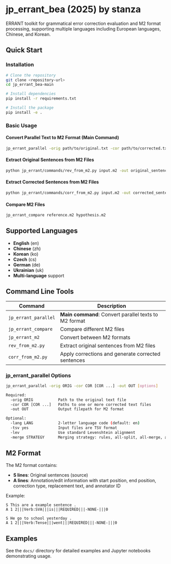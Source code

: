 # jp_errant_bea (2025) by stanza

ERRANT toolkit for grammatical error correction evaluation and M2 format processing, supporting multiple languages including European languages, Chinese, and Korean.

## Quick Start

### Installation

```bash
# Clone the repository
git clone <repository-url>
cd jp_errant_bea-main

# Install dependencies
pip install -r requirements.txt

# Install the package
pip install -e .
```

### Basic Usage

#### Convert Parallel Text to M2 Format (Main Command)
```bash
jp_errant_parallel -orig path/to/original.txt -cor path/to/corrected.txt -out path/to/output.m2 -lang en
```

#### Extract Original Sentences from M2 Files
```bash
python jp_errant/commands/rev_from_m2.py input.m2 -out original_sentences.txt
```

#### Extract Corrected Sentences from M2 Files
```bash
python jp_errant/commands/corr_from_m2.py input.m2 -out corrected_sentences.txt -id 0
```

#### Compare M2 Files
```bash
jp_errant_compare reference.m2 hypothesis.m2
```

## Supported Languages

- **English** (en)
- **Chinese** (zh) 
- **Korean** (ko)
- **Czech** (cs)
- **German** (de)
- **Ukrainian** (uk)
- **Multi-language** support

## Command Line Tools

| Command | Description |
|---------|-------------|
| `jp_errant_parallel` | **Main command**: Convert parallel texts to M2 format |
| `jp_errant_compare` | Compare different M2 files |
| `jp_errant_m2` | Convert between M2 formats |
| `rev_from_m2.py` | Extract original sentences from M2 files |
| `corr_from_m2.py` | Apply corrections and generate corrected sentences |

### jp_errant_parallel Options

```bash
jp_errant_parallel -orig ORIG -cor COR [COR ...] -out OUT [options]

Required:
  -orig ORIG           Path to the original text file
  -cor COR [COR ...]   Paths to one or more corrected text files
  -out OUT             Output filepath for M2 format

Optional:
  -lang LANG           2-letter language code (default: en)
  -tsv yes             Input files are TSV format
  -lev                 Use standard Levenshtein alignment
  -merge STRATEGY      Merging strategy: rules, all-split, all-merge, all-equal
```

## M2 Format

The M2 format contains:
- **S lines**: Original sentences (source)
- **A lines**: Annotation/edit information with start position, end position, correction type, replacement text, and annotator ID

Example:
```
S This are a example sentence .
A 1 2|||Verb:SVA|||is|||REQUIRED|||-NONE-|||0

S He go to school yesterday .
A 1 2|||Verb:Tense|||went|||REQUIRED|||-NONE-|||0
```

## Examples

See the `docs/` directory for detailed examples and Jupyter notebooks demonstrating usage.
